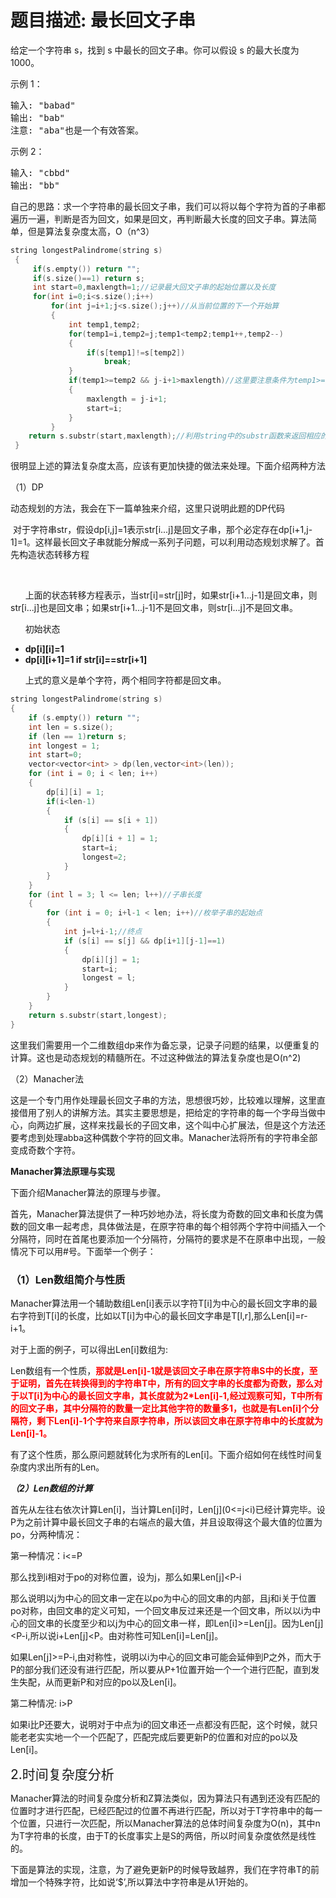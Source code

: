 # 题目描述:	最长回文子串
<p>给定一个字符串&nbsp;s，找到&nbsp;s&nbsp;中最长的回文子串。你可以假设&nbsp;s&nbsp;的最大长度为1000。</p>
<p>示例 1：</p>
<pre>输入: "babad"
输出: "bab"
注意: "aba"也是一个有效答案。
</pre>
<p>示例 2：</p>
<pre>输入: "cbbd"
输出: "bb"</pre>
</div>
<p>自己的思路：求一个字符串的最长回文子串，我们可以将以每个字符为首的子串都遍历一遍，判断是否为回文，如果是回文，再判断最大长度的回文子串。算法简单，但是算法复杂度太高，O（n^3）</p>

```cpp
string longestPalindrome(string s)
 {
     if(s.empty()) return "";
     if(s.size()==1) return s;
     int start=0,maxlength=1;//记录最大回文子串的起始位置以及长度
     for(int i=0;i<s.size();i++)
         for(int j=i+1;j<s.size();j++)//从当前位置的下一个开始算
         {
             int temp1,temp2;
             for(temp1=i,temp2=j;temp1<temp2;temp1++,temp2--)
             {
                 if(s[temp1]!=s[temp2])
                     break;
             }
             if(temp1>=temp2 && j-i+1>maxlength)//这里要注意条件为temp1>=temp2，因为如果是偶数个字符，相邻的两个经上一步会出现大于的情况
             {
                 maxlength = j-i+1;
                 start=i;
             }
         }
    return s.substr(start,maxlength);//利用string中的substr函数来返回相应的子串,第一个参数是起始位置，第二个参数是字符个数
 }
 ```
 
<p>很明显上述的算法复杂度太高，应该有更加快捷的做法来处理。下面介绍两种方法</p>
<p>（1）DP</p>
<p>动态规划的方法，我会在下一篇单独来介绍，这里只说明此题的DP代码</p>
<p>&nbsp;对于字符串str，假设dp[i,j]=1表示str[i...j]是回文子串，那个必定存在dp[i+1,j-1]=1。这样最长回文子串就能分解成一系列子问题，可以利用动态规划求解了。首先构造状态转移方程</p>

<p>&nbsp;</p>
<p>&nbsp; &nbsp; &nbsp;&nbsp;上面的状态转移方程表示，当str[i]=str[j]时，如果str[i+1...j-1]是回文串，则str[i...j]也是回文串；如果str[i+1...j-1]不是回文串，则str[i...j]不是回文串。</p>
<p>&nbsp; &nbsp; &nbsp;&nbsp;初始状态</p>
<ul>
<li><strong>dp[i][i]=1</strong></li>
<li><strong>dp[i][i+1]=1 if str[i]==str[i+1]</strong></li>
</ul>
<p>&nbsp; &nbsp; &nbsp;&nbsp;上式的意义是单个字符，两个相同字符都是回文串。</p>

```cpp
string longestPalindrome(string s)
{
    if (s.empty()) return "";
    int len = s.size();
    if (len == 1)return s;
    int longest = 1;
    int start=0;
    vector<vector<int> > dp(len,vector<int>(len));
    for (int i = 0; i < len; i++)
    {
        dp[i][i] = 1;
        if(i<len-1)
        {
            if (s[i] == s[i + 1])
            {
                dp[i][i + 1] = 1;
                start=i;
                longest=2;
            }
        }
    }
    for (int l = 3; l <= len; l++)//子串长度
    {
        for (int i = 0; i+l-1 < len; i++)//枚举子串的起始点
        {
            int j=l+i-1;//终点
            if (s[i] == s[j] && dp[i+1][j-1]==1)
            {
                dp[i][j] = 1;
                start=i;
                longest = l;
            }
        }
    }
    return s.substr(start,longest);
}
```

<p>这里我们需要用一个二维数组dp来作为备忘录，记录子问题的结果，以便重复的计算。这也是动态规划的精髓所在。不过这种做法的算法复杂度也是O(n^2)</p>
<p>（2）Manacher法</p>
<p>这是一个专门用作处理最长回文子串的方法，思想很巧妙，比较难以理解，这里直接借用了别人的讲解方法。其实主要思想是，把给定的字符串的每一个字母当做中心，向两边扩展，这样来找最长的子回文串，这个叫中心扩展法，但是这个方法还要考虑到处理abba这种偶数个字符的回文串。Manacher法将所有的字符串全部变成奇数个字符。</p>
<p><strong>Manacher算法原理与实现</strong></p>
<p>下面介绍Manacher算法的原理与步骤。</p>
<p>首先，Manacher算法提供了一种巧妙地办法，将长度为奇数的回文串和长度为偶数的回文串一起考虑，具体做法是，在原字符串的每个相邻两个字符中间插入一个分隔符，同时在首尾也要添加一个分隔符，分隔符的要求是不在原串中出现，一般情况下可以用#号。下面举一个例子：</p>
<h3>（1）Len数组简介与性质</h3>
<p>Manacher算法用一个辅助数组Len[i]表示以字符T[i]为中心的最长回文字串的最右字符到T[i]的长度，比如以T[i]为中心的最长回文字串是T[l,r],那么Len[i]=r-i+1。</p>
<p>对于上面的例子，可以得出Len[i]数组为:</p>
<p>Len数组有一个性质，<span style="color: #ff0000"><strong>那就是Len[i]-1就是该回文子串在原字符串S中的长度，至于证明，首先在转换得到的字符串T中，所有的回文字串的长度都为奇数，那么对于以T[i]为中心的最长回文字串，其长度就为2*Len[i]-1,经过观察可知，T中所有的回文子串，其中分隔符的数量一定比其他字符的数量多1，也就是有Len[i]个分隔符，剩下Len[i]-1个字符来自原字符串，所以该回文串在原字符串中的长度就为Len[i]-1。</strong></span></p>
<p>有了这个性质，那么原问题就转化为求所有的Len[i]。下面介绍如何在线性时间复杂度内求出所有的Len。</p>
<p><em id="__mceDel"><strong>（2）Len数组的计算</strong></em></p>
<p>首先从左往右依次计算Len[i]，当计算Len[i]时，Len[j](0&lt;=j&lt;i)已经计算完毕。设P为之前计算中最长回文子串的右端点的最大值，并且设取得这个最大值的位置为po，分两种情况：</p>
<p>第一种情况：i&lt;=P</p>
<p>那么找到i相对于po的对称位置，设为j，那么如果Len[j]&lt;P-i</p>

<p>那么说明以j为中心的回文串一定在以po为中心的回文串的内部，且j和i关于位置po对称，由回文串的定义可知，一个回文串反过来还是一个回文串，所以以i为中心的回文串的长度至少和以j为中心的回文串一样，即Len[i]&gt;=Len[j]。因为Len[j]&lt;P-i,所以说i+Len[j]&lt;P。由对称性可知Len[i]=Len[j]。</p>
<p>如果Len[j]&gt;=P-i,由对称性，说明以i为中心的回文串可能会延伸到P之外，而大于P的部分我们还没有进行匹配，所以要从P+1位置开始一个一个进行匹配，直到发生失配，从而更新P和对应的po以及Len[i]。</p>
<p>第二种情况:&nbsp;i&gt;P</p>
<p>如果i比P还要大，说明对于中点为i的回文串还一点都没有匹配，这个时候，就只能老老实实地一个一个匹配了，匹配完成后要更新P的位置和对应的po以及Len[i]。</p>
<p><span style="font-size: 1.5em">2.时间复杂度分析</span></p>
<p>Manacher算法的时间复杂度分析和Z算法类似，因为算法只有遇到还没有匹配的位置时才进行匹配，已经匹配过的位置不再进行匹配，所以对于T字符串中的每一个位置，只进行一次匹配，所以Manacher算法的总体时间复杂度为O(n)，其中n为T字符串的长度，由于T的长度事实上是S的两倍，所以时间复杂度依然是线性的。</p>
<p>下面是算法的实现，注意，为了避免更新P的时候导致越界，我们在字符串T的前增加一个特殊字符，比如说‘$’,所以算法中字符串是从1开始的。</p>
